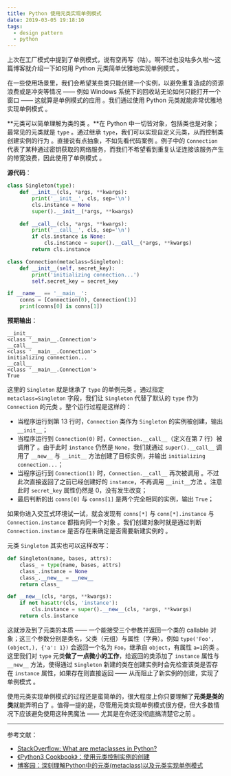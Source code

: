 ```yaml
---
title: Python 使用元类实现单例模式
date: 2019-03-05 19:18:10
tags:
  - design pattern
  - python
---
```


上次在工厂模式中提到了单例模式，说有空再写（咕）。啊不过也没咕多久啦～这篇博客就介绍一下如何用 Python 元类简单优雅地实现单例模式 。

在一些使用场景里，我们会希望某些类只能创建一个实例，以避免重复造成的资源浪费或是冲突等情况 —— 例如 Windows 系统下的回收站无论如何只能打开一个窗口 —— 这就算是单例模式的应用 。我们通过使用 Python 元类就能非常优雅地实现单例模式 。

<!--more-->

**元类可以简单理解为类的类 。**在 Python 中一切皆对象，包括类也是对象；最常见的元类就是 `type` 。通过继承 `type`，我们可以实现自定义元类，从而控制类创建实例的行为 。直接说有点抽象，不如先看代码案例 。例子中的 `Connection` 代表了某种通过密钥获取的网络服务，而我们不希望看到重复认证连接该服务产生的带宽浪费，因此使用了单例模式 。

**源代码**：

```python
class Singleton(type):
    def __init__(cls, *args, **kwargs):
        print('__init__', cls, sep='\n')
        cls.instance = None
        super().__init__(*args, **kwargs)

    def __call__(cls, *args, **kwargs):
        print('__call__', cls, sep='\n')
        if cls.instance is None:
            cls.instance = super().__call__(*args, **kwargs)
        return cls.instance

class Connection(metaclass=Singleton):
    def __init__(self, secret_key):
        print('initializing connection...')
        self.secret_key = secret_key

if __name__ == '__main__':
    conns = [Connection(0), Connection(1)]
    print(conns[0] is conns[1])
```

**预期输出**：

```
__init__
<class '__main__.Connection'>
__call__
<class '__main__.Connection'>
initializing connection...
__call__
<class '__main__.Connection'>
True
```

这里的 `Singleton` 就是继承了 `type` 的单例元类 。通过指定 `metaclass=Singleton` 字段，我们让 `Singleton` 代替了默认的 `type` 作为 `Connection` 的元类 。整个运行过程是这样的：

-   当程序运行到第 13 行时，`Connection` 类作为 `Singleton` 的实例被创建，输出 `__init__`；
-   当程序运行到 `Connection(0)` 时，`Connection.__call__`（定义在第 7 行）被调用了 。由于此时 `instance` 仍然是 `None`，我们就通过 `super().__call__` 调用了 `__new__` 与 `__init__` 方法创建了目标实例，并输出 `initializing connection...`；
-   当程序运行到 `Connection(1)` 时，`Connection.__call__` 再次被调用 。不过此次直接返回了之前已经创建好的 `instance`，不再调用 `__init__`方法 。注意此时 `secret_key` 属性仍然是 0，没有发生改变；
-   最后判断的出 `conns[0]` 与 `conns[1]` 是两个完全相同的实例，输出 `True`；

如果你进入交互式环境试一试，就会发现有 `conns[*]` 与 `conn[*].instance` 与 `Connection.instance` 都指向同一个对象 。我们创建对象时就是通过判断 `Connection.instance` 是否存在来确定是否需要新建实例的 。

元类 `Singleton` 其实也可以这样改写：

```python
def Singleton(name, bases, attrs):
    class_ = type(name, bases, attrs)
    class_.instance = None
    class_.__new__ = __new__
    return class_

def __new__(cls, *args, **kwargs):
    if not hasattr(cls, 'instance'):
        cls.instance = super().__new__(cls, *args, **kwargs)
    return cls.instance
```

这就涉及到了元类的本质 —— 一个能接受三个参数并返回一个类的 callable 对象；这三个参数分别是类名，父类（元组）与属性（字典）。例如 `type('Foo', (object,), {'a': 1})` 会返回一个名为 `Foo`，继承自 `object`，有属性 `a=1`的类 。这里我们对 `type` 元类**做了一点微小的工作**，给返回的类添加了 `instance` 属性与 `__new__` 方法，使得通过 `Singleton` 新建的类在创建实例时会先检查该类是否存在 `instance` 属性，如果存在则直接返回 —— 从而阻止了新实例的创建，实现了单例模式 。

使用元类实现单例模式的过程还是蛮简单的，很大程度上你只要理解了**元类是类的类**就能弄明白了 。值得一提的是，尽管用元类实现单例模式很方便，但大多数情况下应该避免使用这种黑魔法 —— 尤其是在你还没彻底搞清楚它之前 。

---

参考文献：

-   [StackOverflow: What are metaclasses in Python?](https://stackoverflow.com/questions/100003/what-are-metaclasses-in-python)
-   [《Python3 Cookbook》：使用元类控制实例的创建](https://python3-cookbook.readthedocs.io/zh_CN/latest/c09/p13_using_mataclass_to_control_instance_creation.html)
-   [博客园：深刻理解Python中的元类(metaclass)以及元类实现单例模式](https://www.cnblogs.com/tkqasn/p/6524879.html)